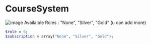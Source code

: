 # CourseSystem
![image](https://github.com/SwagAPI/CourseSystem/assets/108799236/2433bdac-3cd6-467f-8f98-b727ed885cb6)
Availaible Roles : "None", "Silver", "Gold" (u can add more)
```ruby
$role = 0;
$subscription = array("None", "Silver", "Gold");
```
